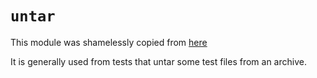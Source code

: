 # `untar`

This module was shamelessly copied from [here](https://github.com/golang/build/blob/master/internal/untar/untar.go)

It is generally used from tests that untar some test files from an archive.
